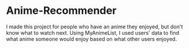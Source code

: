 # Anime-Recommender
I made this project for people who have an anime they enjoyed, but don't know what to watch next. Using MyAnimeList, I used users' data to find what anime someone would enjoy based on what other users enjoyed. 
